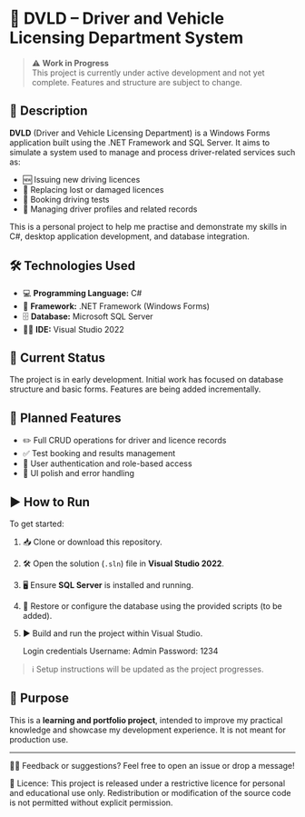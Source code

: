 # 🚗 DVLD – Driver and Vehicle Licensing Department System

> ⚠️ **Work in Progress**  
> This project is currently under active development and not yet complete. Features and structure are subject to change.

## 📝 Description

**DVLD** (Driver and Vehicle Licensing Department) is a Windows Forms application built using the .NET Framework and SQL Server. It aims to simulate a system used to manage and process driver-related services such as:

- 🆕 Issuing new driving licences  
- 📄 Replacing lost or damaged licences  
- 📅 Booking driving tests  
- 👤 Managing driver profiles and related records  

This is a personal project to help me practise and demonstrate my skills in C#, desktop application development, and database integration.

## 🛠 Technologies Used

- 💻 **Programming Language:** C#  
- 🧰 **Framework:** .NET Framework (Windows Forms)  
- 🗄 **Database:** Microsoft SQL Server  
- 🧑‍💻 **IDE:** Visual Studio 2022  

## 🚧 Current Status

The project is in early development. Initial work has focused on database structure and basic forms. Features are being added incrementally.

## 📌 Planned Features

- ✏️ Full CRUD operations for driver and licence records  
- ✅ Test booking and results management  
- 🔐 User authentication and role-based access  
- 🎨 UI polish and error handling  

## ▶️ How to Run

To get started:

1. 📥 Clone or download this repository.  
2. 🛠 Open the solution (`.sln`) file in **Visual Studio 2022**.  
3. 🖥 Ensure **SQL Server** is installed and running.  
4. 📂 Restore or configure the database using the provided scripts (to be added).  
5. ▶️ Build and run the project within Visual Studio.

   Login credentials
   Username: Admin
   Password: 1234

> ℹ️ Setup instructions will be updated as the project progresses.

## 🎯 Purpose

This is a **learning and portfolio project**, intended to improve my practical knowledge and showcase my development experience. It is not meant for production use.

---

🙋‍♂️ Feedback or suggestions? Feel free to open an issue or drop a message!

📌 Licence: This project is released under a restrictive licence for personal and educational use only. Redistribution or modification of the source code is not permitted without explicit permission.
